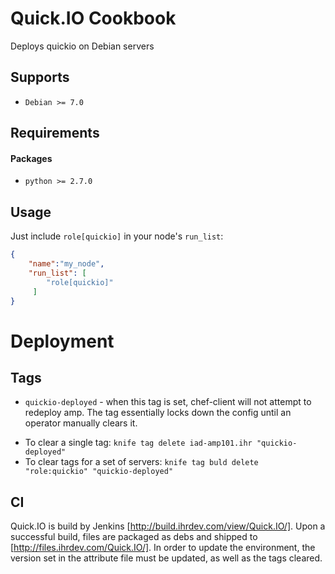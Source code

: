 Quick.IO Cookbook
================
Deploys quickio on Debian servers

Supports
--------
* `Debian >= 7.0`

Requirements
------------
#### Packages
- `python >= 2.7.0`

Usage
-----
Just include `role[quickio]` in your node's `run_list`:

```json
{
    "name":"my_node",
    "run_list": [
        "role[quickio]"
     ]
}
```

Deployment
==========
Tags
----
- `quickio-deployed` - when this tag is set, chef-client will not attempt to redeploy amp.  The tag essentially locks down the config until an operator manually clears it.
* To clear a single tag: `knife tag delete iad-amp101.ihr "quickio-deployed"`
* To clear tags for a set of servers: `knife tag buld delete "role:quickio" "quickio-deployed"`

CI
--
Quick.IO is build by Jenkins [http://build.ihrdev.com/view/Quick.IO/].  Upon a successful build, files are packaged as debs and shipped to [http://files.ihrdev.com/Quick.IO/].  In order to update the environment, the version set in the attribute file must be updated, as well as the tags cleared.
